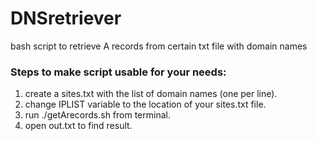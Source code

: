 # DNSretriever
bash script to retrieve A records from certain txt file with domain names

### Steps to make script usable for your needs:
 1. create a sites.txt with the list of domain names (one per line).
 2. change IPLIST variable to the location of your sites.txt file.
 3. run ./getArecords.sh from terminal.
 4. open out.txt to find result.
